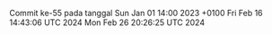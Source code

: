 Commit ke-55 pada tanggal Sun Jan 01 14:00 2023 +0100
Fri Feb 16 14:43:06 UTC 2024
Mon Feb 26 20:26:25 UTC 2024
